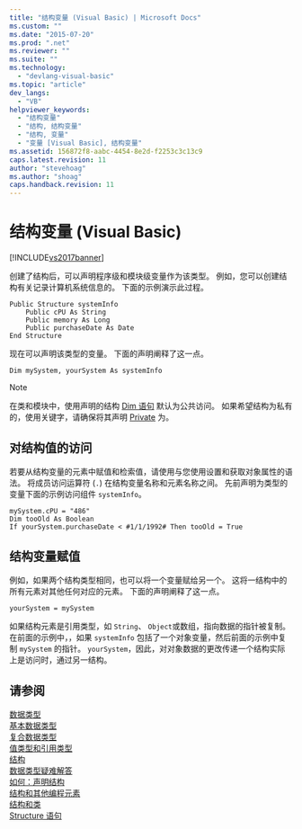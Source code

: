 ```yaml
---
title: "结构变量 (Visual Basic) | Microsoft Docs"
ms.custom: ""
ms.date: "2015-07-20"
ms.prod: ".net"
ms.reviewer: ""
ms.suite: ""
ms.technology: 
  - "devlang-visual-basic"
ms.topic: "article"
dev_langs: 
  - "VB"
helpviewer_keywords: 
  - "结构变量"
  - "结构, 结构变量"
  - "结构, 变量"
  - "变量 [Visual Basic], 结构变量"
ms.assetid: 156872f8-aabc-4454-8e2d-f2253c3c13c9
caps.latest.revision: 11
author: "stevehoag"
ms.author: "shoag"
caps.handback.revision: 11
---
```

# 结构变量 (Visual Basic)
[!INCLUDE[vs2017banner](../../../../visual-basic/includes/vs2017banner.md)]

创建了结构后，可以声明程序级和模块级变量作为该类型。  例如，您可以创建结构有关记录计算机系统信息的。  下面的示例演示此过程。  
  
```  
Public Structure systemInfo  
    Public cPU As String  
    Public memory As Long  
    Public purchaseDate As Date  
End Structure  
```  
  
 现在可以声明该类型的变量。  下面的声明阐释了这一点。  
  
```  
Dim mySystem, yourSystem As systemInfo  
```  
  
> [!NOTE]
>  在类和模块中，使用声明的结构 [Dim 语句](../../../../visual-basic/language-reference/statements/dim-statement.md) 默认为公共访问。  如果希望结构为私有的，使用关键字，请确保将其声明 [Private](../../../../visual-basic/language-reference/modifiers/private.md) 为。  
  
## 对结构值的访问  
 若要从结构变量的元素中赋值和检索值，请使用与您使用设置和获取对象属性的语法。  将成员访问运算符 \(`.`\) 在结构变量名称和元素名称之间。  先前声明为类型的变量下面的示例访问组件 `systemInfo`。  
  
```  
mySystem.cPU = "486"  
Dim tooOld As Boolean  
If yourSystem.purchaseDate < #1/1/1992# Then tooOld = True  
```  
  
## 结构变量赋值  
 例如，如果两个结构类型相同，也可以将一个变量赋给另一个。  这将一结构中的所有元素对其他任何对应的元素。  下面的声明阐释了这一点。  
  
```  
yourSystem = mySystem  
```  
  
 如果结构元素是引用类型，如 `String`、 `Object`或数组，指向数据的指针被复制。  在前面的示例中，，如果 `systemInfo` 包括了一个对象变量，然后前面的示例中复制 `mySystem` 的指针。 `yourSystem`，因此，对对象数据的更改传递一个结构实际上是访问时，通过另一结构。  
  
## 请参阅  
 [数据类型](../../../../visual-basic/programming-guide/language-features/data-types/index.md)   
 [基本数据类型](../../../../visual-basic/programming-guide/language-features/data-types/elementary-data-types.md)   
 [复合数据类型](../../../../visual-basic/programming-guide/language-features/data-types/composite-data-types.md)   
 [值类型和引用类型](../../../../visual-basic/programming-guide/language-features/data-types/value-types-and-reference-types.md)   
 [结构](../../../../visual-basic/programming-guide/language-features/data-types/structures.md)   
 [数据类型疑难解答](../../../../visual-basic/programming-guide/language-features/data-types/troubleshooting-data-types.md)   
 [如何：声明结构](../../../../visual-basic/programming-guide/language-features/data-types/how-to-declare-a-structure.md)   
 [结构和其他编程元素](../../../../visual-basic/programming-guide/language-features/data-types/structures-and-other-programming-elements.md)   
 [结构和类](../../../../visual-basic/programming-guide/language-features/data-types/structures-and-classes.md)   
 [Structure 语句](../../../../visual-basic/language-reference/statements/structure-statement.md)